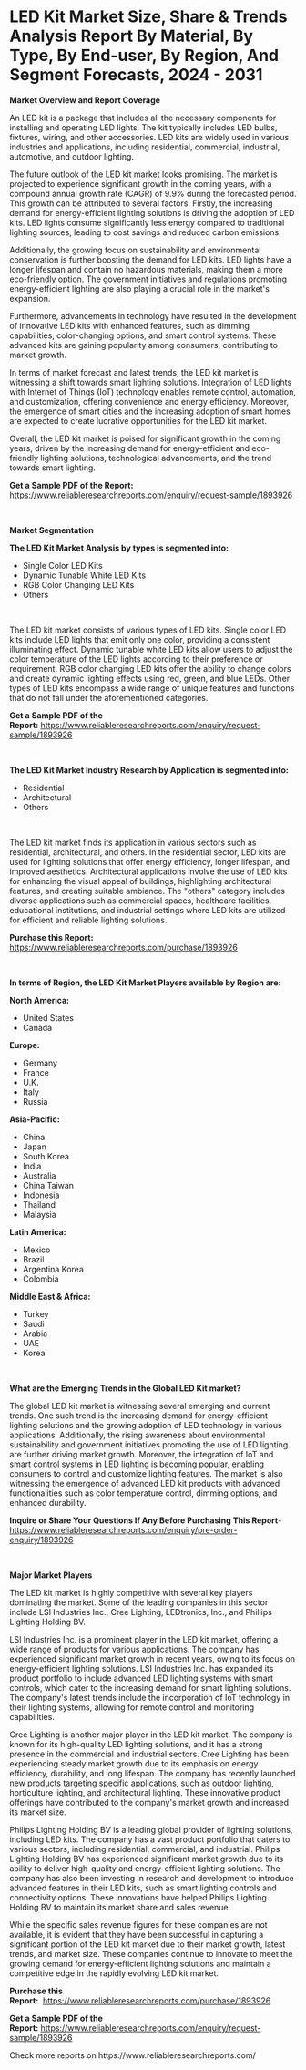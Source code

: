 <p><h1>LED Kit Market Size, Share & Trends Analysis Report By Material, By Type, By End-user, By Region, And Segment Forecasts, 2024 - 2031</h1></p><p><strong>Market Overview and Report Coverage</strong></p>
<p><p>An LED kit is a package that includes all the necessary components for installing and operating LED lights. The kit typically includes LED bulbs, fixtures, wiring, and other accessories. LED kits are widely used in various industries and applications, including residential, commercial, industrial, automotive, and outdoor lighting.</p><p>The future outlook of the LED kit market looks promising. The market is projected to experience significant growth in the coming years, with a compound annual growth rate (CAGR) of 9.9% during the forecasted period. This growth can be attributed to several factors. Firstly, the increasing demand for energy-efficient lighting solutions is driving the adoption of LED kits. LED lights consume significantly less energy compared to traditional lighting sources, leading to cost savings and reduced carbon emissions.</p><p>Additionally, the growing focus on sustainability and environmental conservation is further boosting the demand for LED kits. LED lights have a longer lifespan and contain no hazardous materials, making them a more eco-friendly option. The government initiatives and regulations promoting energy-efficient lighting are also playing a crucial role in the market's expansion.</p><p>Furthermore, advancements in technology have resulted in the development of innovative LED kits with enhanced features, such as dimming capabilities, color-changing options, and smart control systems. These advanced kits are gaining popularity among consumers, contributing to market growth.</p><p>In terms of market forecast and latest trends, the LED kit market is witnessing a shift towards smart lighting solutions. Integration of LED lights with Internet of Things (IoT) technology enables remote control, automation, and customization, offering convenience and energy efficiency. Moreover, the emergence of smart cities and the increasing adoption of smart homes are expected to create lucrative opportunities for the LED kit market.</p><p>Overall, the LED kit market is poised for significant growth in the coming years, driven by the increasing demand for energy-efficient and eco-friendly lighting solutions, technological advancements, and the trend towards smart lighting.</p></p>
<p><strong>Get a Sample PDF of the Report:</strong> <a href="https://www.reliableresearchreports.com/enquiry/request-sample/1893926">https://www.reliableresearchreports.com/enquiry/request-sample/1893926</a></p>
<p>&nbsp;</p>
<p><strong>Market Segmentation</strong></p>
<p><strong>The LED Kit Market Analysis by types is segmented into:</strong></p>
<p><ul><li>Single Color LED Kits</li><li>Dynamic Tunable White LED Kits</li><li>RGB Color Changing LED Kits</li><li>Others</li></ul></p>
<p>&nbsp;</p>
<p><p>The LED kit market consists of various types of LED kits. Single color LED kits include LED lights that emit only one color, providing a consistent illuminating effect. Dynamic tunable white LED kits allow users to adjust the color temperature of the LED lights according to their preference or requirement. RGB color changing LED kits offer the ability to change colors and create dynamic lighting effects using red, green, and blue LEDs. Other types of LED kits encompass a wide range of unique features and functions that do not fall under the aforementioned categories.</p></p>
<p><strong>Get a Sample PDF of the Report:</strong>&nbsp;<a href="https://www.reliableresearchreports.com/enquiry/request-sample/1893926">https://www.reliableresearchreports.com/enquiry/request-sample/1893926</a></p>
<p>&nbsp;</p>
<p><strong>The LED Kit Market Industry Research by Application is segmented into:</strong></p>
<p><ul><li>Residential</li><li>Architectural</li><li>Others</li></ul></p>
<p>&nbsp;</p>
<p><p>The LED kit market finds its application in various sectors such as residential, architectural, and others. In the residential sector, LED kits are used for lighting solutions that offer energy efficiency, longer lifespan, and improved aesthetics. Architectural applications involve the use of LED kits for enhancing the visual appeal of buildings, highlighting architectural features, and creating suitable ambiance. The "others" category includes diverse applications such as commercial spaces, healthcare facilities, educational institutions, and industrial settings where LED kits are utilized for efficient and reliable lighting solutions.</p></p>
<p><strong>Purchase this Report:</strong>&nbsp; <a href="https://www.reliableresearchreports.com/purchase/1893926">https://www.reliableresearchreports.com/purchase/1893926</a></p>
<p>&nbsp;</p>
<p><strong>In terms of Region, the LED Kit Market Players available by Region are:</strong></p>
<p>
    <p> <strong> North America: </strong>
        <ul>
            <li>United States</li>
            <li>Canada</li>
        </ul>
        </p> 
    <p> <strong> Europe: </strong>
        <ul>
            <li>Germany</li>
            <li>France</li>
            <li>U.K.</li>
            <li>Italy</li>
            <li>Russia</li>
        </ul>
        </p> 
    <p> <strong> Asia-Pacific: </strong>
        <ul>
            <li>China</li>
            <li>Japan</li>
            <li>South Korea</li>
            <li>India</li>
            <li>Australia</li>
            <li>China Taiwan</li>
            <li>Indonesia</li>
            <li>Thailand</li>
            <li>Malaysia</li>
        </ul>
        </p> 
    <p> <strong> Latin America: </strong>
        <ul>
            <li>Mexico</li>
            <li>Brazil</li>
            <li>Argentina Korea</li>
            <li>Colombia</li>
        </ul>
        </p> 
    <p> <strong> Middle East & Africa: </strong>
        <ul>
            <li>Turkey</li>
            <li>Saudi</li>
            <li>Arabia</li>
            <li>UAE</li>
            <li>Korea</li>
        </ul>
    </p>
    </p>
<p>&nbsp;</p>
<p><strong>What are the Emerging Trends in the Global LED Kit market?</strong></p>
<p><p>The global LED kit market is witnessing several emerging and current trends. One such trend is the increasing demand for energy-efficient lighting solutions and the growing adoption of LED technology in various applications. Additionally, the rising awareness about environmental sustainability and government initiatives promoting the use of LED lighting are further driving market growth. Moreover, the integration of IoT and smart control systems in LED lighting is becoming popular, enabling consumers to control and customize lighting features. The market is also witnessing the emergence of advanced LED kit products with advanced functionalities such as color temperature control, dimming options, and enhanced durability.</p></p>
<p><strong>Inquire or Share Your Questions If Any Before Purchasing This Report</strong>- <a href="https://www.reliableresearchreports.com/enquiry/pre-order-enquiry/1893926">https://www.reliableresearchreports.com/enquiry/pre-order-enquiry/1893926</a></p>
<p>&nbsp;</p>
<p><strong>Major Market Players</strong></p>
<p><p>The LED kit market is highly competitive with several key players dominating the market. Some of the leading companies in this sector include LSI Industries Inc., Cree Lighting, LEDtronics, Inc., and Phillips Lighting Holding BV.</p><p>LSI Industries Inc. is a prominent player in the LED kit market, offering a wide range of products for various applications. The company has experienced significant market growth in recent years, owing to its focus on energy-efficient lighting solutions. LSI Industries Inc. has expanded its product portfolio to include advanced LED lighting systems with smart controls, which cater to the increasing demand for smart lighting solutions. The company's latest trends include the incorporation of IoT technology in their lighting systems, allowing for remote control and monitoring capabilities.</p><p>Cree Lighting is another major player in the LED kit market. The company is known for its high-quality LED lighting solutions, and it has a strong presence in the commercial and industrial sectors. Cree Lighting has been experiencing steady market growth due to its emphasis on energy efficiency, durability, and long lifespan. The company has recently launched new products targeting specific applications, such as outdoor lighting, horticulture lighting, and architectural lighting. These innovative product offerings have contributed to the company's market growth and increased its market size.</p><p>Philips Lighting Holding BV is a leading global provider of lighting solutions, including LED kits. The company has a vast product portfolio that caters to various sectors, including residential, commercial, and industrial. Philips Lighting Holding BV has experienced significant market growth due to its ability to deliver high-quality and energy-efficient lighting solutions. The company has also been investing in research and development to introduce advanced features in their LED kits, such as smart lighting controls and connectivity options. These innovations have helped Philips Lighting Holding BV to maintain its market share and sales revenue.</p><p>While the specific sales revenue figures for these companies are not available, it is evident that they have been successful in capturing a significant portion of the LED kit market due to their market growth, latest trends, and market size. These companies continue to innovate to meet the growing demand for energy-efficient lighting solutions and maintain a competitive edge in the rapidly evolving LED kit market.</p></p>
<p><strong>Purchase this Report:</strong>&nbsp;&nbsp;<a href="https://www.reliableresearchreports.com/purchase/1893926">https://www.reliableresearchreports.com/purchase/1893926</a></p>
<p></p>
<p><strong>Get a Sample PDF of the Report:</strong>&nbsp;<a href="https://www.reliableresearchreports.com/enquiry/request-sample/1893926">https://www.reliableresearchreports.com/enquiry/request-sample/1893926</a></p>
<p>Check more reports on https://www.reliableresearchreports.com/</p>